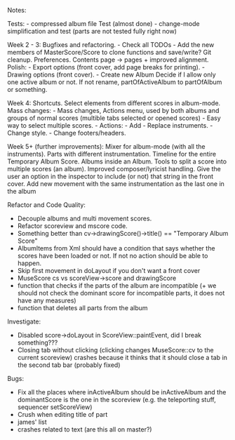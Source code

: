 Notes:

Tests:
    - compressed album file Test (almost done)
    - change-mode simplification and test (parts are not tested fully right now)

Week 2 - 3:
    Bugfixes and refactoring.
    - Check all TODOs
    - Add the new members of MasterScore/Score to clone functions and save/write?
    Git cleanup.
    Preferences.
    Contents page -> pages + improved alignment.
    Polish:
    - Export options (front cover, add page breaks for printing).
    - Drawing options (front cover).
    - Create new Album
    Decide if I allow only one active album or not. If not rename, partOfActiveAlbum to partOfAlbum or something.

Week 4:
    Shortcuts.
    Select elements from different scores in album-mode.
    Mass changes:
     - Mass changes, Actions menu, used by both albums and groups of normal scores (multible tabs selected or opened scores)
     - Easy way to select multiple scores.
     - Actions:
        - Add - Replace instruments.
        - Change style.
        - Change footers/headers.

Week 5+ (further improvements):
    Mixer for album-mode (with all the instruments).
    Parts with different instrumentation.
    Timeline for the entire Temporary Album Score.
    Albums inside an Album.
    Tools to split a score into multiple scores (an album).
    Improved composer/lyricist handling. Give the user an option in the inspector to include (or not) that string in the front cover.
    Add new movement with the same instrumentation as the last one in the album


 Refactor and Code Quality:
 - Decouple albums and multi movement scores.
 - Refactor scoreview and mscore code.
 - Something better than cv->drawingScore()->title() == "Temporary Album Score"
 - AlbumItems from Xml should have a condition that says whether the scores have been loaded or not. If not no action should be able to happen.
 - Skip first movement in doLayout if you don't want a front cover
 - MuseScore cs vs scoreView->score and drawingScore
 - function that checks if the parts of the album are incompatible (+ we should not check the dominant score for incompatible parts, it does not have any measures)
 - function that deletes all parts from the album

Investigate:
 - Disabled score->doLayout in ScoreView::paintEvent, did I break something???
 - Closing tab without clicking (clicking changes MuseScore::cv to the current scoreview) crashes because it thinks that it should close a tab in the second tab bar (probably fixed)

Bugs:
 - Fix all the places where inActiveAlbum should be inActiveAlbum and the dominantScore is the one in the scoreview (e.g. the teleporting stuff, sequencer setScoreView)
 - Crush when editing title of part
 - james' list
 - crashes related to text (are this all on master?)
